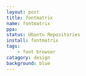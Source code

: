 ```yaml
---
layout: post
title: fontmatrix
name: fontmatrix
ppa: 
status: Ubuntu Repositories
install: fontmatrix
tags:
    - font browser
catagory: design
background: blue
---
```


